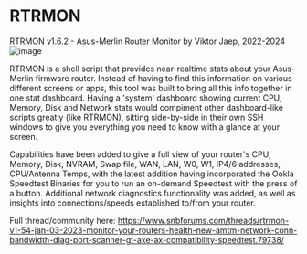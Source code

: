 # RTRMON
RTRMON v1.6.2 - Asus-Merlin Router Monitor by Viktor Jaep, 2022-2024
![image](https://github.com/ViktorJp/RTRMON/assets/97465574/2b61a4db-525f-433f-bfb7-5647c4075b81)

RTRMON is a shell script that provides near-realtime stats about your Asus-Merlin firmware router. Instead of having to find this information on various different screens or apps, this tool was built to bring all this info together in one stat dashboard.  Having a 'system' dashboard showing current CPU, Memory, Disk and Network stats would compiment other dashboard-like scripts greatly (like RTRMON), sitting side-by-side in their own SSH windows to give you everything you need to know with a glance at your screen.

Capabilities have been added to give a full view of your router's CPU, Memory, Disk, NVRAM, Swap file, WAN, LAN, W0, W1, IP4/6 addresses, CPU/Antenna Temps, with the latest addition having incorporated the Ookla Speedtest Binaries for you to run an on-demand Speedtest with the press of a button. Additional network diagnostics functionality was added, as well as insights into connections/speeds established to/from your router.

Full thread/community here: https://www.snbforums.com/threads/rtrmon-v1-54-jan-03-2023-monitor-your-routers-health-new-amtm-network-conn-bandwidth-diag-port-scanner-gt-axe-ax-compatibility-speedtest.79738/
